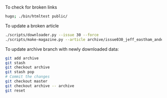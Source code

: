To check for broken links

```sh
hugo; ./bin/htmltest public/
```


To update a broken article

```sh
./scripts/downloader.py --issue 30 --force
./scripts/make-magazine.py --article archive/issue030_jeff_eastham_anderson.aspx
```


To update archive branch with newly downloaded data:

```sh
git add archive
git stash
git checkout archive
git stash pop
# Commit the changes
git checkout master
git checkout archive -- archive
git reset
```
